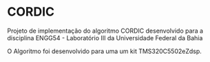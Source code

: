 # CORDIC
Projeto de implementação do algoritmo CORDIC desenvolvido para a disciplina ENGG54 - Laboratório III da Universidade Federal da Bahia

O Algoritmo foi desenvolvido para uma um kit TMS320C5502eZdsp.
